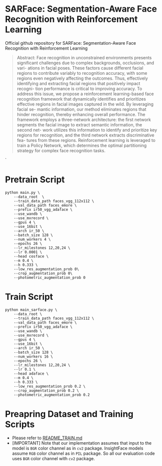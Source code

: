 # SARFace: Segmentation-Aware Face Recognition with Reinforcement Learning

Official github repository for SARFace: Segmentation-Aware Face Recognition with Reinforcement Learning 


> Abstract: Face recognition in unconstrained environments presents significant challenges due to complex backgrounds, occlusions, and vari-
ations in facial poses. These factors cause different facial regions to contribute variably to recognition accuracy, with some regions
even negatively affecting the outcomes. Thus, effectively identifying and extracting facial regions that positively impact recogni-
tion performance is critical to improving accuracy. To address this issue, we propose a reinforcement learning-based face recognition
framework that dynamically identifies and prioritizes effective regions in facial images captured in the wild. By leveraging facial se-
mantic information, our method eliminates regions that hinder recognition, thereby enhancing overall performance. The framework
employs a three-network architecture: the first network segments the facial image to extract semantic information, the second net-
work utilizes this information to identify and prioritize key regions for recognition, and the third network extracts discriminative fea-
tures from these regions. Reinforcement learning is leveraged to train a Policy Network, which determines the optimal partitioning
strategy for complex face recognition tasks. 

`
# Pretrain Script

```
python main.py \
    --data_root  \
    --train_data_path faces_vgg_112x112 \
    --val_data_path faces_emore \
    --prefix ir50_vgg_adaface \
    --use_wandb \
    --use_mxrecord \
    --gpus 4 \
    --use_16bit \
    --arch ir_50 \
    --batch_size 128 \
    --num_workers 4 \
    --epochs 26 \
    --lr_milestones 12,20,24 \
    --lr 0.0001 \
    --head cosface \
    --m 0.4 \
    --h 0.333 \
    --low_res_augmentation_prob 0\
    --crop_augmentation_prob 0\
    --photometric_augmentation_prob 0
```
# Train Script
```
python main_sarface.py \
    --data_root \
    --train_data_path faces_vgg_112x112 \
    --val_data_path faces_emore \
    --prefix ir50_vgg_adaface \
    --use_wandb \
    --use_mxrecord \
    --gpus 4 \
    --use_16bit \
    --arch ir_50 \
    --batch_size 128 \
    --num_workers 16 \
    --epochs 26 \
    --lr_milestones 12,20,24 \
    --lr 0.1 \
    --head adaface \
    --m 0.4 \
    --h 0.333 \
    --low_res_augmentation_prob 0.2 \
    --crop_augmentation_prob 0.2 \
    --photometric_augmentation_prob 0.2
```

# Preapring Dataset and Training Scripts
- Please refer to [README_TRAIN.md](./README_TRAIN.md)
- [IMPORTANT] Note that our implementation assumes that input to the model is `BGR` color channel as in `cv2` package. InsightFace models assume `RGB` color channel as in `PIL` package. So all our evaluation code uses `BGR` color channel with `cv2` package.



